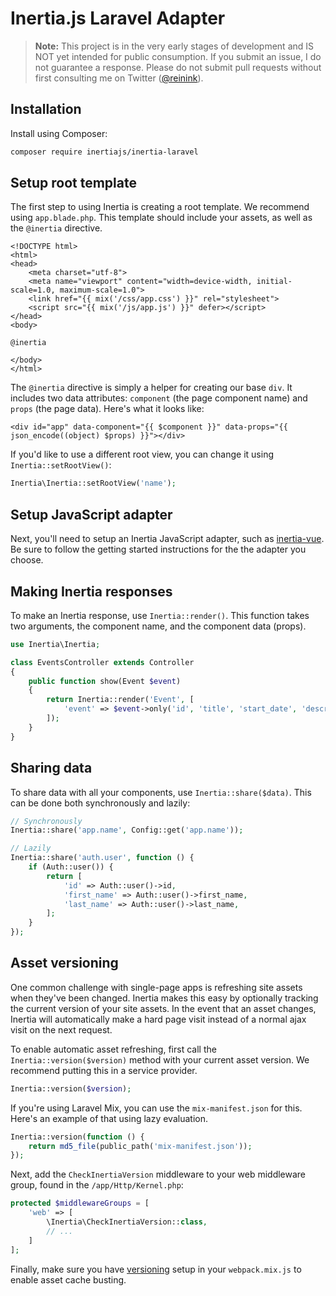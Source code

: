 # Inertia.js Laravel Adapter

> **Note:** This project is in the very early stages of development and IS NOT yet intended for public consumption. If you submit an issue, I do not guarantee a response. Please do not submit pull requests without first consulting me on Twitter ([@reinink](https://twitter.com/reinink)).

## Installation

Install using Composer:

~~~sh
composer require inertiajs/inertia-laravel
~~~

## Setup root template

The first step to using Inertia is creating a root template. We recommend using `app.blade.php`. This template should include your assets, as well as the `@inertia` directive.

~~~blade
<!DOCTYPE html>
<html>
<head>
    <meta charset="utf-8">
    <meta name="viewport" content="width=device-width, initial-scale=1.0, maximum-scale=1.0">
    <link href="{{ mix('/css/app.css') }}" rel="stylesheet">
    <script src="{{ mix('/js/app.js') }}" defer></script>
</head>
<body>

@inertia

</body>
</html>
~~~

The `@inertia` directive is simply a helper for creating our base `div`. It includes two data attributes: `component` (the page component name) and `props` (the page data). Here's what it looks like:

~~~blade
<div id="app" data-component="{{ $component }}" data-props="{{ json_encode((object) $props) }}"></div>
~~~

If you'd like to use a different root view, you can change it using `Inertia::setRootView()`:

~~~php
Inertia\Inertia::setRootView('name');
~~~

## Setup JavaScript adapter

Next, you'll need to setup an Inertia JavaScript adapter, such as [inertia-vue](https://github.com/inertiajs/inertia-vue). Be sure to follow the getting started instructions for the the adapter you choose.

## Making Inertia responses

To make an Inertia response, use `Inertia::render()`. This function takes two arguments, the component name, and the component data (props).

~~~php
use Inertia\Inertia;

class EventsController extends Controller
{
    public function show(Event $event)
    {
        return Inertia::render('Event', [
            'event' => $event->only('id', 'title', 'start_date', 'description'),
        ]);
    }
}
~~~

## Sharing data

To share data with all your components, use `Inertia::share($data)`. This can be done both synchronously and lazily:

~~~php
// Synchronously
Inertia::share('app.name', Config::get('app.name'));

// Lazily
Inertia::share('auth.user', function () {
    if (Auth::user()) {
        return [
            'id' => Auth::user()->id,
            'first_name' => Auth::user()->first_name,
            'last_name' => Auth::user()->last_name,
        ];
    }
});
~~~

## Asset versioning

One common challenge with single-page apps is refreshing site assets when they've been changed. Inertia makes this easy by optionally tracking the current version of your site assets. In the event that an asset changes, Inertia will automatically make a hard page visit instead of a normal ajax visit on the next request.

To enable automatic asset refreshing, first call the `Inertia::version($version)` method with your current asset version. We recommend putting this in a service provider.

~~~php
Inertia::version($version);
~~~

If you're using Laravel Mix, you can use the `mix-manifest.json` for this. Here's an example of that using lazy evaluation.

~~~php
Inertia::version(function () {
    return md5_file(public_path('mix-manifest.json'));
});
~~~

Next, add the `CheckInertiaVersion` middleware to your web middleware group, found in the `/app/Http/Kernel.php`:

~~~php
protected $middlewareGroups = [
    'web' => [
        \Inertia\CheckInertiaVersion::class,
        // ...
    ]
];
~~~

Finally, make sure you have [versioning](https://laravel.com/docs/mix#versioning-and-cache-busting) setup in your `webpack.mix.js` to enable asset cache busting.
